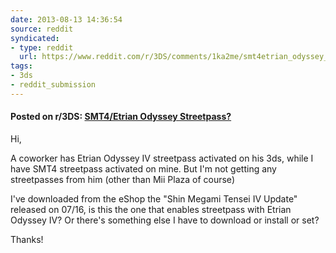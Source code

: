 ```yaml
---
date: 2013-08-13 14:36:54
source: reddit
syndicated:
- type: reddit
  url: https://www.reddit.com/r/3DS/comments/1ka2me/smt4etrian_odyssey_streetpass/
tags:
- 3ds
- reddit_submission
---
```


#### Posted on r/3DS: [SMT4/Etrian Odyssey Streetpass?](https://reddit.com/r/3DS/comments/1ka2me/smt4etrian_odyssey_streetpass/)

Hi,

A coworker has Etrian Odyssey IV streetpass activated on his 3ds, while I have SMT4 streetpass activated on mine. But I'm not getting any streetpasses from him (other than Mii Plaza of course)

I've downloaded from the eShop the "Shin Megami Tensei IV Update" released on 07/16, is this the one that enables streetpass with Etrian Odyssey IV? Or there's something else I have to download or install or set?

Thanks!